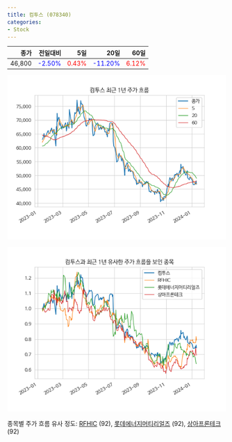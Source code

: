 ```yaml
---
title: 컴투스 (078340)
categories:
- Stock
---
```


|종가|전일대비|5일|20일|60일|
|---:|-------:|--:|---:|---:|
|46,800|<span style="color: blue">-2.50%</span>|<span style="color: red">0.43%</span>|<span style="color: blue">-11.20%</span>|<span style="color: red">6.12%</span>|


<!-- more -->

![078340](/assets/images/stock/078340.png)

![078340](/assets/images/stock/078340_sim.png)

종목별 주가 흐름 유사 정도:
[RFHIC](/stock/218410/) (92),
[롯데에너지머티리얼즈](/stock/020150/) (92),
[상아프론테크](/stock/089980/) (92)